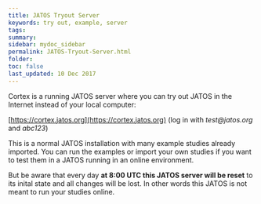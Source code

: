 ```yaml
---
title: JATOS Tryout Server
keywords: try out, example, server
tags:
summary:
sidebar: mydoc_sidebar
permalink: JATOS-Tryout-Server.html
folder:
toc: false
last_updated: 10 Dec 2017
---
```


Cortex is a running JATOS server where you can try out JATOS in the Internet instead of your local computer:

[https://cortex.jatos.org](https://cortex.jatos.org) (log in with _test@jatos.org_ and _abc123_)

This is a normal JATOS installation with many example studies already imported. You can run the examples or import your own studies if you want to test them in a JATOS running in an online environment. 

But be aware that every day **at 8:00 UTC this JATOS server will be reset** to its inital state and all changes will be lost. In other words this JATOS is not meant to run your studies online.


